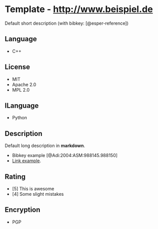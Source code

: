 # Template - http://www.beispiel.de
Default short description (with bibkey: [@esper-reference])

## Language
- C++

## License
- MIT
- Apache 2.0
- MPL 2.0

## ILanguage
- Python

## Description
Default long description in __markdown__.
- Bibkey example [@Adi:2004:ASM:988145.988150]
- [Link example](http://example.com).

## Rating
- [5] This is awesome
- [4] Some slight mistakes

## Encryption
- PGP